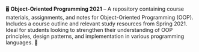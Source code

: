 🖥️ **Object-Oriented Programming 2021** – A repository containing course materials, assignments, and notes for Object-Oriented Programming (OOP). Includes a course outline and relevant study resources from Spring 2021. Ideal for students looking to strengthen their understanding of OOP principles, design patterns, and implementation in various programming languages. 🚀
